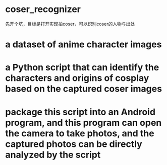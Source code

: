 # coser_recognizer
先开个坑，目标是打开实现拍coser，可以识别coser的人物与出处
# a dataset of anime character images
# a Python script that can identify the characters and origins of cosplay based on the captured coser images
# package this script into an Android program, and this program can open the camera to take photos, and the captured photos can be directly analyzed by the script
